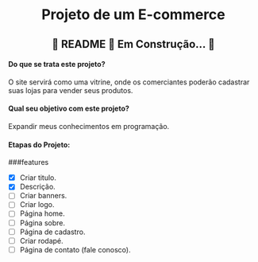<h1 align="center"> Projeto de um E-commerce </h1>

<h2 align= "center">
  🚧 README 👷‍ Em Construção... 🚧
</h2>

<h4>Do que se trata este projeto?</h4>
  <p>O site servirá como uma vitrine, onde os comerciantes poderão cadastrar suas lojas para vender seus produtos.</p>

<h4>Qual seu objetivo com este projeto?</h4>
  <p>Expandir meus conhecimentos em programação.</p>
 
<h4> Etapas do Projeto: </h4>

###features

- [x] Criar titulo.
- [x] Descrição.
- [ ] Criar banners.
- [ ] Criar logo.
- [ ] Página home. 
- [ ] Página sobre.
- [ ] Página de cadastro.
- [ ] Criar rodapé.
- [ ] Página de contato (fale conosco).
